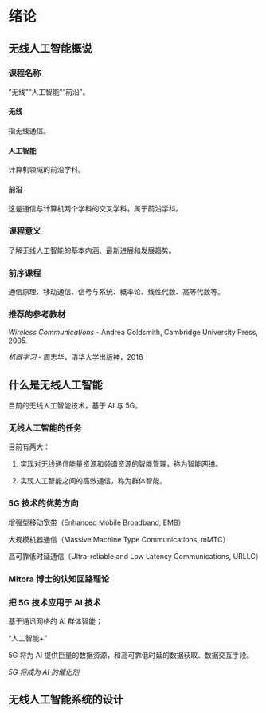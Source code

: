 # 绪论
## 无线人工智能概说
### 课程名称
“无线”“人工智能”“前沿”。

#### 无线
指无线通信。

#### 人工智能
计算机领域的前沿学科。

#### 前沿
这是通信与计算机两个学科的交叉学科，属于前沿学科。

### 课程意义
了解无线人工智能的基本内涵、最新进展和发展趋势。

### 前序课程
通信原理、移动通信、信号与系统、概率论、线性代数、高等代数等。

### 推荐的参考教材
*Wireless Communications* - Andrea Goldsmith, Cambridge University Press, 2005.

*机器学习* - 周志华，清华大学出版神，2016

## 什么是无线人工智能
目前的无线人工智能技术，基于 AI 与 5G。

### 无线人工智能的任务
目前有两大：

1. 实现对无线通信能量资源和频谱资源的智能管理，称为智能网络。

2. 实现人工智能之间的高效通信，称为群体智能。

### 5G 技术的优势方向
增强型移动宽带（Enhanced Mobile Broadband, EMB）

大规模机器通信（Massive Machine Type Communications, mMTC）

高可靠低时延通信（Ultra-reliable and Low Latency Communications, URLLC）
### Mitora 博士的认知回路理论

### 把 5G 技术应用于 AI 技术
基于通讯网络的 AI 群体智能；

“人工智能+”

5G 将为 AI 提供巨量的数据资源，和高可靠低时延的数据获取、数据交互手段。

*5G 将成为 AI 的催化剂*

## 无线人工智能系统的设计
